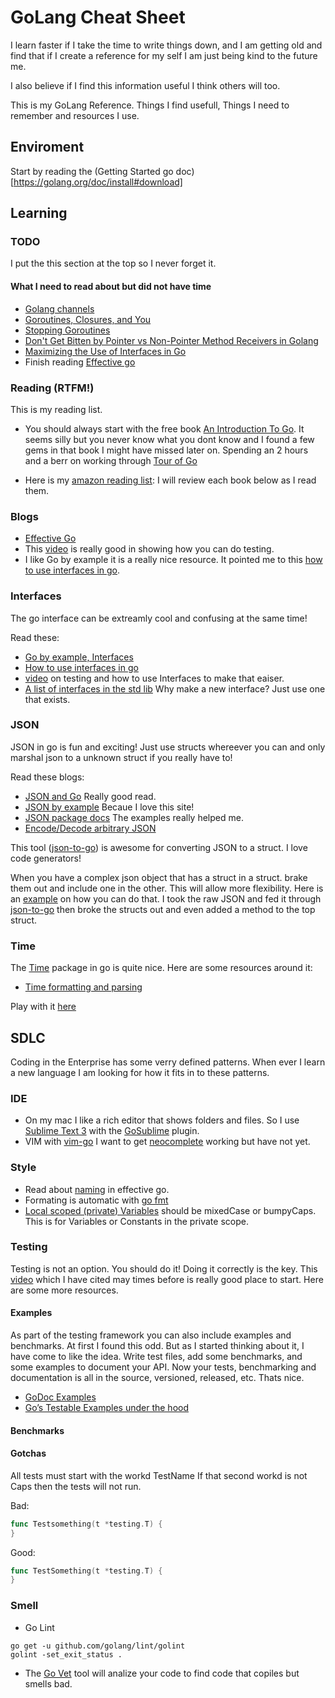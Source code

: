 # GoLang Cheat Sheet 

I learn faster if I take the time to write things down, and I am getting old and find that if I create a reference for my self I am just being kind to the future me.  

I also believe if I find this information useful I think others will too.

This is my GoLang Reference.  Things I find usefull, Things I need to remember and resources I use.

## Enviroment 

Start by reading the (Getting Started go doc)[https://golang.org/doc/install#download]


## Learning

### TODO
I put the this section at the top so I never forget it.

#### What I need to read about but did not have time

- [Golang channels](http://guzalexander.com/2013/12/06/golang-channels-tutorial.html)
- [Goroutines, Closures, and You](https://blog.opsee.com/goroutines-closures-and-you-60aadcf285ba#.sgh39up7g)
- [Stopping Goroutines](https://medium.com/@matryer/stopping-goroutines-golang-1bf28799c1cb#.a2nvlmg0u)
- [Don't Get Bitten by Pointer vs Non-Pointer Method Receivers in Golang](https://nathanleclaire.com/blog/2014/08/09/dont-get-bitten-by-pointer-vs-non-pointer-method-receivers-in-golang/)
- [Maximizing the Use of Interfaces in Go](http://mwholt.blogspot.fr/2014/08/maximizing-use-of-interfaces-in-go.html)
- Finish reading [Effective go](https://golang.org/doc/effective_go.html)


### Reading (RTFM!)

This is my reading list. 

- You should always start with the free book [An Introduction To Go](http://www.golang-book.com/books/intro).  It seems silly but you never know what you dont know and I found a few gems in that book I might have missed later on.  Spending an 2 hours and a berr on working through [Tour of Go](https://tour.golang.org/welcome/1)

- Here is my [amazon reading list](https://www.amazon.com/gp/registry/wishlist/HGQRISNNSBRH/ref=cm_wl_list_o_5?):  I will review each book below as I read them.



### Blogs

- [Effective Go](https://golang.org/doc/effective_go.html) 
- This [video](https://www.youtube.com/watch?v=ndmB0bj7eyw) is really good in showing how you can do testing.
- I like Go by example it is a really nice resource. It pointed me to this [how to use interfaces in go](http://jordanorelli.com/post/32665860244/how-to-use-interfaces-in-go).

### Interfaces

The go interface can be extreamly cool and confusing at the same time!  


Read these:

- [Go by example, Interfaces](https://gobyexample.com/interfaces)
- [How to use interfaces in go](http://jordanorelli.com/post/32665860244/how-to-use-interfaces-in-go)
- [video](https://www.youtube.com/watch?v=ndmB0bj7eyw) on testing and how to use Interfaces to make that eaiser. 
- [A list of interfaces in the std lib](http://sweetohm.net/article/go-interfaces.en.html) Why make a new interface?  Just use one that exists.

### JSON

JSON in go is fun and exciting!  Just use structs whereever you can and only marshal json to a unknown struct if you really have to!

Read these blogs:

- [JSON and Go](https://blog.golang.org/json-and-go) Really good read.
- [JSON by example](https://gobyexample.com/json) Becaue I love this site!
- [JSON package docs](https://golang.org/pkg/encoding/json/) The examples really helped me.
- [Encode/Decode arbitrary JSON](http://michaelheap.com/golang-encodedecode-arbitrary-json/)

This tool ([json-to-go](https://mholt.github.io/json-to-go/)) is awesome for converting JSON to a struct. I love code generators!

When you have a complex json object that has a struct in a struct. brake them out and include one in the other.  This will allow more flexibility.   Here is an [example](https://play.golang.org/p/hdwgvKpeQw) on how you can do that.   I took the raw JSON and fed it through [json-to-go](https://mholt.github.io/json-to-go/) then broke the structs out and even added a method to the top struct. 


### Time

The [Time](https://golang.org/pkg/time/) package in go is quite nice.  Here are some resources around it:

- [Time formatting and parsing](https://gobyexample.com/time-formatting-parsing)

Play with it [here](https://play.golang.org/p/DCPFKZ7hER)



## SDLC

Coding in the Enterprise has some verry defined patterns.  When ever I learn a new language I am looking for how it fits in to these patterns. 

### IDE

- On my mac I like a rich editor that shows folders and files.  So I use [Sublime Text 3](https://www.sublimetext.com/3) with the [GoSublime](https://github.com/DisposaBoy/GoSublime) plugin.  
- VIM with [vim-go](https://github.com/fatih/vim-go)  I want to get [neocomplete](https://github.com/Shougo/neocomplete.vim) working but have not yet. 


### Style
- Read about [naming](https://golang.org/doc/effective_go.html#names) in effective go.
- Formating is automatic with [go fmt](https://golang.org/doc/effective_go.html#formatting)
- [Local scoped (private) Variables](http://www.golang-book.com/books/intro/4#section1) should be mixedCase or bumpyCaps.  This is for Variables or Constants in the private scope.


### Testing

Testing is not an option.  You should do it!  Doing it correctly is the key.  This [video](https://www.youtube.com/watch?v=ndmB0bj7eyw) which I have cited may times before is really good place to start.  Here are some more resources.

#### Examples

As part of the testing framework you can also include examples and benchmarks.  At first I found this odd.  But as I started thinking about it, I have come to like the idea.  Write test files, add some benchmarks, and some examples to document your API.  Now your tests, benchmarking and documentation is all in the source, versioned, released, etc.  Thats nice.

- [GoDoc Examples](https://blog.golang.org/examples)
- [Go’s Testable Examples under the hood](https://hackernoon.com/gos-testable-examples-under-the-hood-4a4db8db447f#.zdyld0low)

#### Benchmarks

#### Gotchas

All tests must start with the workd TestName  If that second workd is not Caps then the tests will not run.  

Bad:
```go
func Testsomething(t *testing.T) {
}
```

Good:
```go
func TestSomething(t *testing.T) {
}

```



### Smell

- Go Lint  
```shell
go get -u github.com/golang/lint/golint
golint -set_exit_status .  
```


- The [Go Vet](https://golang.org/cmd/vet/) tool will analize your code to find code that copiles but smells bad. 
